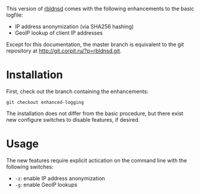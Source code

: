 This version of [rbldnsd](http://www.corpit.ru/mjt/rbldnsd.html) comes with the
following enhancements to the basic logfile:

- IP address anonymization (via SHA256 hashing)
- GeoIP lookup of client IP addresses

Except for this documentation, the master branch is equivalent to the git
repository at http://git.corpit.ru/?p=rbldnsd.git.

Installation
============

First, check out the branch containing the enhancements:

    git checkout enhanced-logging

The installation does not differ from the basic procedure, but there exist new
configure switches to disable features, if desired.

Usage
=====

The new features require explicit actication on the command line with the
following switches:

- `-z`: enable IP address anonymization
- `-g`: enable GeoIP lookups
